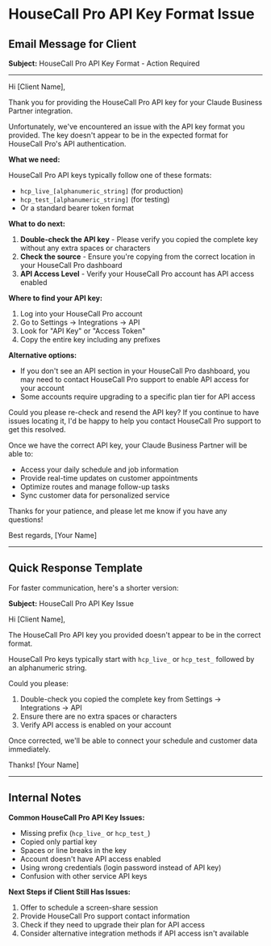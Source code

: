 # HouseCall Pro API Key Format Issue

## Email Message for Client

**Subject:** HouseCall Pro API Key Format - Action Required

---

Hi [Client Name],

Thank you for providing the HouseCall Pro API key for your Claude Business Partner integration.

Unfortunately, we've encountered an issue with the API key format you provided. The key doesn't appear to be in the expected format for HouseCall Pro's API authentication.

**What we need:**

HouseCall Pro API keys typically follow one of these formats:
- `hcp_live_[alphanumeric_string]` (for production)
- `hcp_test_[alphanumeric_string]` (for testing)
- Or a standard bearer token format

**What to do next:**

1. **Double-check the API key** - Please verify you copied the complete key without any extra spaces or characters
2. **Check the source** - Ensure you're copying from the correct location in your HouseCall Pro dashboard
3. **API Access Level** - Verify your HouseCall Pro account has API access enabled

**Where to find your API key:**
1. Log into your HouseCall Pro account
2. Go to Settings → Integrations → API
3. Look for "API Key" or "Access Token"
4. Copy the entire key including any prefixes

**Alternative options:**
- If you don't see an API section in your HouseCall Pro dashboard, you may need to contact HouseCall Pro support to enable API access for your account
- Some accounts require upgrading to a specific plan tier for API access

Could you please re-check and resend the API key? If you continue to have issues locating it, I'd be happy to help you contact HouseCall Pro support to get this resolved.

Once we have the correct API key, your Claude Business Partner will be able to:
- Access your daily schedule and job information
- Provide real-time updates on customer appointments
- Optimize routes and manage follow-up tasks
- Sync customer data for personalized service

Thanks for your patience, and please let me know if you have any questions!

Best regards,
[Your Name]

---

## Quick Response Template

For faster communication, here's a shorter version:

**Subject:** HouseCall Pro API Key Issue

Hi [Client Name],

The HouseCall Pro API key you provided doesn't appear to be in the correct format. 

HouseCall Pro keys typically start with `hcp_live_` or `hcp_test_` followed by an alphanumeric string.

Could you please:
1. Double-check you copied the complete key from Settings → Integrations → API
2. Ensure there are no extra spaces or characters
3. Verify API access is enabled on your account

Once corrected, we'll be able to connect your schedule and customer data immediately.

Thanks!
[Your Name]

---

## Internal Notes

**Common HouseCall Pro API Key Issues:**
- Missing prefix (`hcp_live_` or `hcp_test_`)
- Copied only partial key
- Spaces or line breaks in the key
- Account doesn't have API access enabled
- Using wrong credentials (login password instead of API key)
- Confusion with other service API keys

**Next Steps if Client Still Has Issues:**
1. Offer to schedule a screen-share session
2. Provide HouseCall Pro support contact information
3. Check if they need to upgrade their plan for API access
4. Consider alternative integration methods if API access isn't available